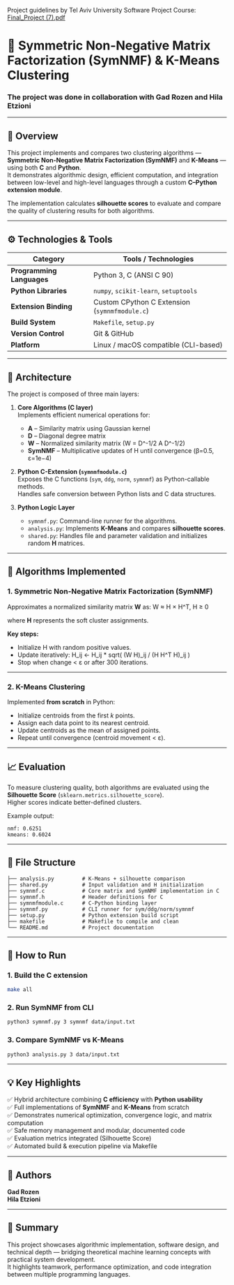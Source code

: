 Project guidelines by Tel Aviv University Software Project Course:
[Final_Project (7).pdf](https://github.com/user-attachments/files/22935159/Final_Project.7.pdf)

# 🧮 Symmetric Non-Negative Matrix Factorization (SymNMF) & K-Means Clustering

### The project was done in collaboration with **Gad Rozen** and **Hila Etzioni**

---

## 📘 Overview

This project implements and compares two clustering algorithms — **Symmetric Non-Negative Matrix Factorization (SymNMF)** and **K-Means** — using both **C** and **Python**.  
It demonstrates algorithmic design, efficient computation, and integration between low-level and high-level languages through a custom **C–Python extension module**.

The implementation calculates **silhouette scores** to evaluate and compare the quality of clustering results for both algorithms.

---

## ⚙️ Technologies & Tools

| Category | Tools / Technologies |
|-----------|----------------------|
| **Programming Languages** | Python 3, C (ANSI C 90) |
| **Python Libraries** | `numpy`, `scikit-learn`, `setuptools` |
| **Extension Binding** | Custom CPython C Extension (`symnmfmodule.c`) |
| **Build System** | `Makefile`, `setup.py` |
| **Version Control** | Git & GitHub |
| **Platform** | Linux / macOS compatible (CLI-based) |

---

## 🧩 Architecture

The project is composed of three main layers:

1. **Core Algorithms (C layer)**  
   Implements efficient numerical operations for:
   - **A** – Similarity matrix using Gaussian kernel  
   - **D** – Diagonal degree matrix  
   - **W** – Normalized similarity matrix (W = D^-1/2 A D^-1/2)  
   - **SymNMF** – Multiplicative updates of H until convergence (β=0.5, ε=1e−4)

2. **Python C-Extension (`symnmfmodule.c`)**  
   Exposes the C functions (`sym`, `ddg`, `norm`, `symnmf`) as Python-callable methods.  
   Handles safe conversion between Python lists and C data structures.

3. **Python Logic Layer**  
   - `symnmf.py`: Command-line runner for the algorithms.  
   - `analysis.py`: Implements **K-Means** and compares **silhouette scores**.  
   - `shared.py`: Handles file and parameter validation and initializes random **H** matrices.

---

## 🧠 Algorithms Implemented

### 1. Symmetric Non-Negative Matrix Factorization (SymNMF)
Approximates a normalized similarity matrix **W** as:
W ≈ H × H^T,  H ≥ 0

where **H** represents the soft cluster assignments.

**Key steps:**
- Initialize H with random positive values.
- Update iteratively:
  H_ij ← H_ij * sqrt( (W H)_ij / (H H^T H)_ij )
- Stop when change < ε or after 300 iterations.

---

### 2. K-Means Clustering
Implemented **from scratch** in Python:
- Initialize centroids from the first *k* points.  
- Assign each data point to its nearest centroid.  
- Update centroids as the mean of assigned points.  
- Repeat until convergence (centroid movement < ε).

---

## 📈 Evaluation
To measure clustering quality, both algorithms are evaluated using the **Silhouette Score** (`sklearn.metrics.silhouette_score`).  
Higher scores indicate better-defined clusters.

Example output:
```
nmf: 0.6251
kmeans: 0.6024
```

---

## 🧰 File Structure
```
├── analysis.py         # K-Means + silhouette comparison
├── shared.py           # Input validation and H initialization
├── symnmf.c            # Core matrix and SymNMF implementation in C
├── symnmf.h            # Header definitions for C
├── symnmfmodule.c      # C-Python binding layer
├── symnmf.py           # CLI runner for sym/ddg/norm/symnmf
├── setup.py            # Python extension build script
├── makefile            # Makefile to compile and clean
└── README.md           # Project documentation
```

---

## 🧪 How to Run

### 1. Build the C extension
```bash
make all
```

### 2. Run SymNMF from CLI
```bash
python3 symnmf.py 3 symnmf data/input.txt
```

### 3. Compare SymNMF vs K-Means
```bash
python3 analysis.py 3 data/input.txt
```

---

## 💡 Key Highlights

✅ Hybrid architecture combining **C efficiency** with **Python usability**  
✅ Full implementations of **SymNMF** and **K-Means** from scratch  
✅ Demonstrates numerical optimization, convergence logic, and matrix computation  
✅ Safe memory management and modular, documented code  
✅ Evaluation metrics integrated (Silhouette Score)  
✅ Automated build & execution pipeline via Makefile

---

## 👥 Authors

**Gad Rozen**  
**Hila Etzioni**

---

## 🏁 Summary

This project showcases algorithmic implementation, software design, and technical depth — bridging theoretical machine learning concepts with practical system development.  
It highlights teamwork, performance optimization, and code integration between multiple programming languages.

